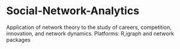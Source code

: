 # Social-Network-Analytics
Application of network theory to the study of careers, competition, innovation, and network dynamics. Platforms: R,igraph and network packages
